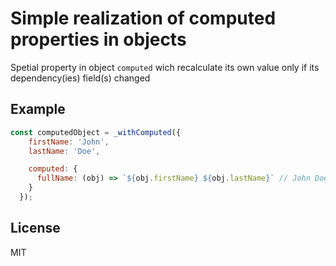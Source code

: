 # Simple realization of computed properties in objects

Spetial property in object `computed` wich recalculate 
its own value only if its dependency(ies) field(s) changed 

## Example

```javascript
const computedObject = _withComputed({
    firstName: 'John',
    lastName: 'Doe',

    computed: {
      fullName: (obj) => `${obj.firstName} ${obj.lastName}` // John Doe
    }
  });
```

## License

MIT